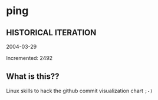 # ping

## HISTORICAL ITERATION
2004-03-29

Incremented: 2492

## What is this?? 
Linux skills to hack the github commit visualization chart `;-)`
